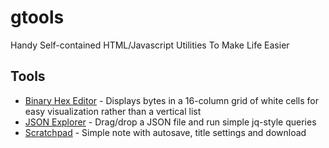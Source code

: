 # gtools
Handy Self-contained HTML/Javascript Utilities To Make Life Easier

## Tools

- [Binary Hex Editor](hex_editor.html) - Displays bytes in a 16-column grid of white cells for easy visualization rather than a vertical list
- [JSON Explorer](json_explorer.html) - Drag/drop a JSON file and run simple jq-style queries
- [Scratchpad](scratchpad.html) - Simple note with autosave, title settings and download
